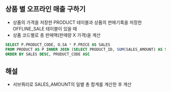 ## 상품 별 오프라인 매출 구하기
- 상품의 가격을 저장한 PRODUCT 테이블과 상품의 판매기록을 저장한 OFFLINE_SALE 테이블이 있을 때 
- 상품 코드별로 총 판매액(판매량 X 가격)을 계산

```SQL
SELECT P.PRODUCT_CODE, O.SA * P.PRICE AS SALES
FROM PRODUCT AS P INNER JOIN (SELECT PRODUCT_ID, SUM(SALES_AMOUNT) AS SA FROM OFFLINE_SALE GROUP BY PRODUCT_ID) AS O ON P.PRODUCT_ID = O.PRODUCT_ID
ORDER BY SALES DESC, PRODUCT_CODE ASC
```
## 해설
- 서브쿼리로 SALES_AMOUNT의 일별 총 합계를 계산한 후 계산

